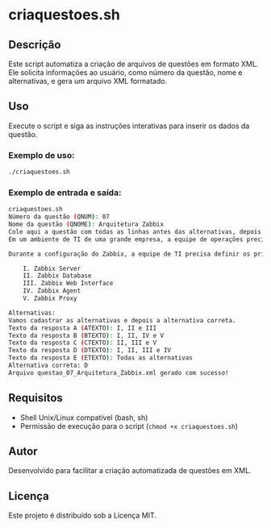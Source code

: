 # criaquestoes.sh

## Descrição
Este script automatiza a criação de arquivos de questões em formato XML. Ele solicita informações ao usuário, como número da questão, nome e alternativas, e gera um arquivo XML formatado.

## Uso
Execute o script e siga as instruções interativas para inserir os dados da questão.

### Exemplo de uso:
```sh
./criaquestoes.sh
```

### Exemplo de entrada e saída:
```sh
criaquestoes.sh
Número da questão (QNUM): 07
Nome da questão (QNOME): Arquitetura Zabbix
Cole aqui a questão com todas as linhas antes das alternativas, depois dê um enter e finalize com CTRL+D para sair:
Em um ambiente de TI de uma grande empresa, a equipe de operações precisa garantir a disponibilidade e o desempenho dos serviços. Para isso, foi implementado um sistema de monitoramento utilizando a ferramenta Zabbix, que permite a coleta de métricas e a geração de alertas. O Zabbix é uma ferramenta de código aberto que oferece flexibilidade e escalabilidade, sendo amplamente utilizada para monitoramento de infraestrutura.

Durante a configuração do Zabbix, a equipe de TI precisa definir os principais componentes da arquitetura do Zabbix para garantir que a coleta de dados e a geração de alertas funcionem corretamente. Dentre os componentes listados abaixo, quais são essenciais para a operação do Zabbix?

    I. Zabbix Server
    II. Zabbix Database
    III. Zabbix Web Interface
    IV. Zabbix Agent
    V. Zabbix Proxy

Alternativas:
Vamos cadastrar as alternativas e depois a alternativa correta.
Texto da resposta A (ATEXTO): I, II e III
Texto da resposta B (BTEXTO): I, II, IV e V
Texto da resposta C (CTEXTO): II, III e V
Texto da resposta D (DTEXTO): I, II, III e IV
Texto da resposta E (ETEXTO): Todas as alternativas
Alternativa correta: D
Arquivo questao_07_Arquitetura_Zabbix.xml gerado com sucesso!
```

## Requisitos
- Shell Unix/Linux compatível (bash, sh)
- Permissão de execução para o script (`chmod +x criaquestoes.sh`)

## Autor
Desenvolvido para facilitar a criação automatizada de questões em XML.

## Licença
Este projeto é distribuído sob a Licença MIT.

